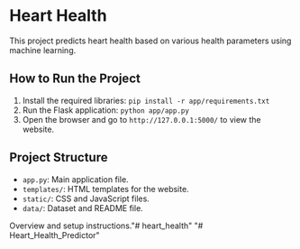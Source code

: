 # Heart Health 

This project predicts heart health based on various health parameters using machine learning.

## How to Run the Project
1. Install the required libraries: `pip install -r app/requirements.txt`
2. Run the Flask application: `python app/app.py`
3. Open the browser and go to `http://127.0.0.1:5000/` to view the website.

## Project Structure
- `app.py`: Main application file.
- `templates/`: HTML templates for the website.
- `static/`: CSS and JavaScript files.
- `data/`: Dataset and README file.

Overview and setup instructions."# heart_health" 
"# Heart_Health_Predictor" 
